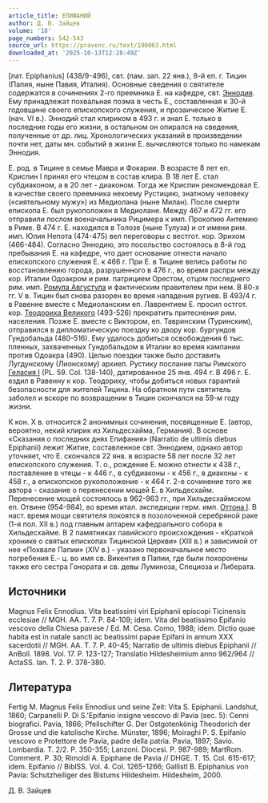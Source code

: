 ```yaml
---
article_title: ЕПИФАНИЙ
author: Д. В. Зайцев
volume: '18'
page_numbers: 542-543
source_url: https://pravenc.ru/text/190063.html
downloaded_at: '2025-10-13T12:28:49Z'
---
```


[лат. Epiphanius] (438/9-496), свт. (пам. зап. 22 янв.), 8-й еп. г. Тицин (Папия, ныне Павия, Италия). Основные сведения о святителе содержатся в сочинениях 2-го преемника Е. на кафедре, свт. [Эннодия](https://pravenc.ru/text/Эннодия.html). Ему принадлежат похвальная поэма в честь Е., составленная к 30-й годовщине своего епископского служения, и прозаическое Житие Е. (нач. VI в.). Эннодий стал клириком в 493 г. и знал Е. только в последние годы его жизни, в остальном он опирался на сведения, полученные от др. лиц. Хронологических указаний в произведении почти нет, даты мн. событий в жизни Е. вычисляются только по намекам Эннодия.

Е. род. в Тицине в семье Мавра и Фокарии. В возрасте 8 лет еп. Криспин I принял его чтецом в состав клира. В 18 лет Е. стал субдиаконом, а в 20 лет - диаконом. Тогда же Криспин рекомендовал Е. в качестве своего преемника некоему Рустицию, знатному человеку («сиятельному мужу») из Медиолана (ныне Милан). После смерти епископа Е. был рукоположен в Медиолане. Между 467 и 472 гг. его отправили послом военачальника Рицимера к имп. Прокопию Антемию в Риме. В 474 г. Е. находился в Толозе (ныне Тулуза) и от имени рим. имп. Юлия Непота (474-475) вел переговоры с вестгот. кор. Эрихом (466-484). Согласно Эннодию, это посольство состоялось в 8-й год пребывания Е. на кафедре, что дает основание отнести начало епископского служения Е. к 466 г. При Е. в Тицине велись работы по восстановлению города, разрушенного в 476 г., во время распри между кор. Италии Одоакром и рим. патрицием Орестом, отцом последнего рим. имп. [Ромула Августула](<https://pravenc.ru/text/Ромула Августула.html>) и фактическим правителем при нем. В 80-х гг. V в. Тицин был снова разорен во время нападения ругиев. В 493/4 г. в Равенне вместе с Медиоланским еп. Лаврентием Е. просил остгот. кор. [Теодориха Великого](<https://pravenc.ru/text/Теодориха Великого.html>) (493-526) прекратить притеснения рим. населения. Позже Е. вместе с Виктором, еп. Тавринским (Туринским), отправился в дипломатическую поездку ко двору кор. бургундов Гундобальда (480-516). Ему удалось добиться освобождения 6 тыс. пленных, захваченных Гундобальдом в Италии во время кампании против Одоакра (490). Целью поездки также было доставить Лугдунскому (Лионскому) архиеп. Рустику послание папы Римского [Геласия I](<https://pravenc.ru/text/Геласий I.html>) (PL. 59. Col. 138-140), датированное 25 янв. 494 г. В 496 г. Е. ездил в Равенну к кор. Теодориху, чтобы добиться новых гарантий безопасности для жителей Тицина. На обратном пути святитель заболел и вскоре по возвращении в Тицин скончался на 59-м году жизни.

К кон. X в. относится 2 анонимных сочинения, посвященные Е. (автор, вероятно, некий клирик из Хильдесхайма, Германия). В основе «Сказания о последних днях Епифания» (Narratio de ultimis diebus Epiphanii) лежит Житие, составленное свт. Эннодием, однако автор уточняет, что Е. скончался 22 янв. в возрасте 58 лет после 32 лет епископского служения. Т. о., рождение Е. можно отнести к 438 г., поставление в чтецы - к 446 г., в субдиаконы - к 456 г., в диаконы - к 458 г., а епископское рукоположение - к 464 г. 2-е сочинение того же автора - сказание о перенесении мощей Е. в Хильдесхайм. Перенесение мощей состоялось в 962-963 гг., при Хильдесхаймском еп. Отвине (954-984), во время итал. экспедиции герм. имп. [Оттона I](<https://pravenc.ru/text/Оттон I.html>). В наст. время мощи святителя покоятся в позолоченной серебряной раке (1-я пол. XII в.) под главным алтарем кафедрального собора в Хильдесхайме. В 2 памятниках павийского происхождения - «Краткой хронике о святых епископах Тицинской Церкви» (XIII в.) и зависимой от нее «Похвале Папии» (XIV в.) - указано первоначальное место погребения Е.- ц. во имя св. Викентия в Папии, где были похоронены также его сестра Гонората и св. девы Луминоза, Специоза и Либерата.

## Источники

Magnus Felix Ennodius. Vita beatissimi viri Epiphanii episcopi Ticinensis ecclesiae // MGH. AA. T. 7. P. 84-109; idem. Vita del beatissimo Epifanio vescovo della Chiesa pavese / Ed. M. Cesa. Como, 1988; idem. Dictio quae habita est in natale sancti ac beatissimi papae Epifani in annum XXX sacerdotii // MGH. AA. T. 7. P. 40-45; Narratio de ultimis diebus Epiphanii // AnBoll. 1898. Vol. 17. P. 123-127; Translatio Hildesheimium anno 962/964 // ActaSS. Ian. T. 2. P. 378-380.

## Литература

Fertig M. Magnus Felix Ennodius und seine Zeit: Vita S. Epiphanii. Landshut, 1860; Carpanelli P. Di S.'Epifanio insigne vescovo di Pavia (sec. 5): Cenni biografici. Pavia, 1866; Pfeilschifter G. Der Ostgotenkönig Theodorich der Grosse und die katolische Kirche. Münster, 1896; Moiraghi P. S. Epifanio vescovo e Protettore de Pavia, padre della patria. Pavia, 1897; Savio. Lombardia. T. 2/2. P. 350-355; Lanzoni. Diocesi. P. 987-989; MartRom. Comment. P. 30; Rimoldi A. Epiphane de Pavia // DHGE. T. 15. Col. 615-617; idem. Epifanio // BiblSS. Vol. 4. Col. 1265-1266; Gallistl B. Epiphanius von Pavia: Schutzheiliger des Bistums Hildesheim. Hildesheim, 2000.

Д. В. Зайцев
